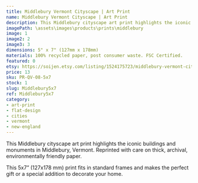 ```yaml
---
title: Middlebury Vermont Cityscape | Art Print
name: Middlebury Vermont Cityscape | Art Print
description: This Middlebury cityscape art print highlights the iconic buildings and monuments in Middlebury, Vermont. Reprinted with care on thick, archival, environmentally friendly paper.
imagePath: \assets\images\products\prints\middlebury
image: 1
image2: 2
image3: 3
dimensions: 5" x 7" (127mm x 178mm)
materials: 100% recycled paper, post consumer waste. FSC Certified.
featured: 0
etsy: https://soijen.etsy.com/listing/1524175723/middlebury-vermont-cityscape-art-print?utm_source=Copy&utm_medium=ListingManager&utm_campaign=Share&utm_term=so.lmsm&share_time=1695260375500
price: 13
sku: PR-QV-08-5x7
stock: 1
slug: Middlebury5x7
ref: Middlebury5x7
category:
- art-print
- flat-design
- cities
- vermont
- new-england
---
```

This Middlebury cityscape art print highlights the iconic buildings and monuments in Middlebury, Vermont.
Reprinted with care on thick, archival, environmentally friendly paper.

This 5x7” (127x178 mm) print fits in standard frames and makes the perfect gift or a special addition to decorate your home.

